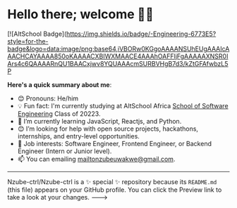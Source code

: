 # Hello there; welcome 👋🏾

[![AltSchool Badge](https://img.shields.io/badge/-Engineering-6773E5?style=for-the-badge&logo=data:image/png;base64,iVBORw0KGgoAAAANSUhEUgAAAIcAAACHCAYAAAA850oKAAAACXBIWXMAACE4AAAhOAFFljFgAAAAAXNSR0IArs4c6QAAAARnQU1BAACxjwv8YQUAAAcmSURBVHgB7d3/kZtGFAfwbzL5P



**Here's a quick summary about me**:

- 😊 Pronouns: He/him
- 💡 Fun fact: I'm currently studying at AltSchool Africa [School of Software Engineering](https://altschoolafrica.com/schools/engineering) Class of 20223.
- 🌱 I’m currently learning JavaScript, Reactjs, and Python.
- 😊 I’m looking for help with open source projects, hackathons, internships, and entry-level opportunities.
- 💼 Job interests: Software Engineer, Frontend Engineer, or Backend Engineer (Intern or Junior level).
- 📫 You can  emailing mailtonzubeuwakwe@gmail.com.

---




Nzube-ctrl/Nzube-ctrl is a ✨ special ✨ repository because its `README.md` (this file) appears on your GitHub profile.
You can click the Preview link to take a look at your changes.
--->
